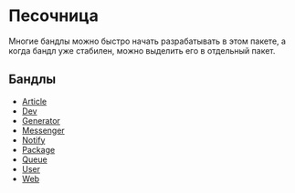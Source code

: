 # Песочница

Многие бандлы можно быстро начать разрабатывать в этом пакете,
а когда бандл уже стабилен, можно выделить его в отдельный пакет.

## Бандлы

* [Article]()
* [Dev]()
* [Generator](generator/README.md)
* [Messenger]()
* [Notify](notify/README.md)
* [Package]()
* [Queue](queue/README.md)
* [User]()
* [Web]()
